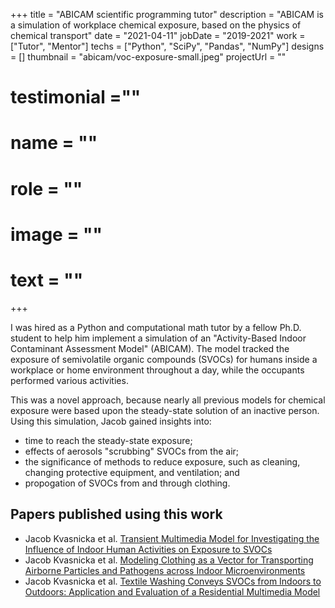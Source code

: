 +++
title = "ABICAM scientific programming tutor"
description = "ABICAM is a simulation of workplace chemical exposure, based on the physics of chemical transport"
date = "2021-04-11"
jobDate = "2019-2021"
work = ["Tutor", "Mentor"]
techs = ["Python", "SciPy", "Pandas", "NumPy"]
designs = []
thumbnail = "abicam/voc-exposure-small.jpeg"
projectUrl = ""
# testimonial =""
#   name = ""
#   role = ""
#   image = ""
#   text = ""
+++

I was hired as a Python and computational math tutor by a fellow Ph.D. student
to help him implement a simulation of an "Activity-Based Indoor Contaminant
Assessment Model" (ABICAM). The model tracked the exposure of semivolatile organic
compounds (SVOCs) for humans inside a workplace or home environment throughout a
day, while the occupants performed various activities. 

This was a novel approach, because nearly all previous models for chemical
exposure were based upon the steady-state solution of an inactive person. Using
this simulation, Jacob gained insights into:

- time to reach the steady-state exposure;
- effects of aerosols "scrubbing" SVOCs from the air;
- the significance of methods to reduce exposure, such as cleaning,
  changing protective equipment, and ventilation; and
- propogation of SVOCs from and through clothing.

## Papers published using this work

- Jacob Kvasnicka et al. [Transient Multimedia Model for Investigating the Influence of Indoor Human
  Activities on Exposure to SVOCs](https://doi.org/10.1021/acs.est.0c03268)
- Jacob Kvasnicka et al. [Modeling Clothing as a Vector for Transporting
  Airborne Particles and Pathogens across Indoor
  Microenvironments](https://doi.org/10.1021/acs.est.1c08342)
- Jacob Kvasnicka et al. [Textile Washing Conveys SVOCs from Indoors to
  Outdoors: Application and Evaluation of a Residential Multimedia Model](https://doi.org/10.1021/acs.est.1c02674)

